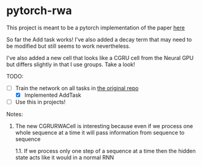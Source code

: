 # pytorch-rwa

This project is meant to be a pytorch implementation of the paper [here](https://arxiv.org/pdf/1703.01253.pdf)

So far the Add task works! I've also added a decay term that may need to be modified but still 
seems to work nevertheless.

I've also added a new cell that looks like a CGRU cell from the Neural GPU but differs slightly in that I use groups.
Take a look!

TODO:
- [ ] Train the network on all tasks in [the original repo](https://github.com/jostmey/rwa)
    - [x] Implemented AddTask
- [ ] Use this in projects!

Notes:
1. The new CGRURWACell is interesting because even if we process one whole sequence at a time it will pass information from sequence to sequence

    1.1. If we process only one step of a sequence at a time then the hidden state acts like it would in a normal RNN
